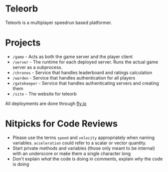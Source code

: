 # Teleorb

Teleorb is a multiplayer speedrun based platformer.

# Projects

- `/game` - Acts as both the game server and the player client
- `/server` - The runtime for each deployed server. Runs the actual game server as a subprocess.
- `/chronos` - Service that handles leaderboard and ratings calculation
- `/warden` - Service that handles authentication for all players
- `/gatekeeper` - Service that handles authenticating servers and creating them
- `/site` - The website for teleorb

All deployments are done through [fly.io](https://fly.io)

# Nitpicks for Code Reviews

- Please use the terms `speed` and `velocity` appropriately when naming variables. `acceleration` could refer to a scalar or vector quantity.
- Start private methods and variables (those only meant to be internal) with an underscore or make them a single character long
- Don't explain _what_ the code is doing in comments, explain _why_ the code is doing
